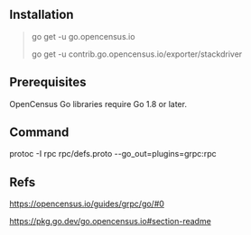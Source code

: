 
## Installation
> go get -u go.opencensus.io
>
> go get -u contrib.go.opencensus.io/exporter/stackdriver

## Prerequisites
OpenCensus Go libraries require Go 1.8 or later.

## Command

protoc -I rpc rpc/defs.proto --go_out=plugins=grpc:rpc

## Refs
https://opencensus.io/guides/grpc/go/#0


https://pkg.go.dev/go.opencensus.io#section-readme
